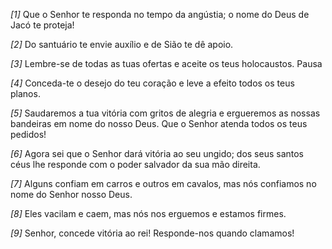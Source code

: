 *[1]* Que o Senhor te responda no tempo da angústia; o nome do Deus de Jacó te proteja!

*[2]* Do santuário te envie auxílio e de Sião te dê apoio.

*[3]* Lembre-se de todas as tuas ofertas e aceite os teus holocaustos. Pausa

*[4]* Conceda-te o desejo do teu coração e leve a efeito todos os teus planos.

*[5]* Saudaremos a tua vitória com gritos de alegria e ergueremos as nossas bandeiras em nome do nosso Deus. Que o Senhor atenda todos os teus pedidos!

*[6]* Agora sei que o Senhor dará vitória ao seu ungido; dos seus santos céus lhe responde com o poder salvador da sua mão direita.

*[7]* Alguns confiam em carros e outros em cavalos, mas nós confiamos no nome do Senhor nosso Deus.

*[8]* Eles vacilam e caem, mas nós nos erguemos e estamos firmes.

*[9]* Senhor, concede vitória ao rei! Responde-nos quando clamamos!


